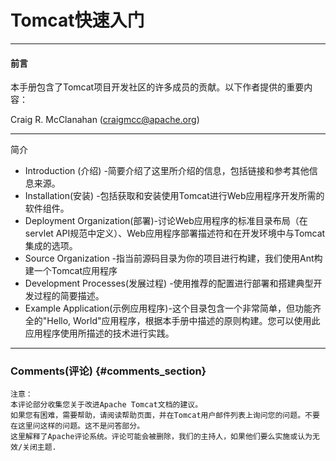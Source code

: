 # Tomcat快速入门

---

#### 前言

本手册包含了Tomcat项目开发社区的许多成员的贡献。以下作者提供的重要内容：

Craig R. McClanahan \(craigmcc@apache.org\)

---

简介

* Introduction \(介绍\) -简要介绍了这里所介绍的信息，包括链接和参考其他信息来源。
* Installation\(安装\)   -包括获取和安装使用Tomcat进行Web应用程序开发所需的软件组件。
* Deployment Organization\(部署\)-讨论Web应用程序的标准目录布局（在servlet API规范中定义）、Web应用程序部署描述符和在开发环境中与Tomcat集成的选项。
* Source Organization -指当前源码目录为你的项目进行构建，我们使用Ant构建一个Tomcat应用程序
* Development Processes\(发展过程\) -使用推荐的配置进行部署和搭建典型开发过程的简要描述。
* Example Application\(示例应用程序\)-这个目录包含一个非常简单，但功能齐全的"Hello, World"应用程序，根据本手册中描述的原则构建。您可以使用此应用程序使用所描述的技术进行实践。

---

### Comments\(评论\) {#comments_section}

```
注意：
本评论部分收集您关于改进Apache Tomcat文档的建议。
如果您有困难，需要帮助，请阅读帮助页面，并在Tomcat用户邮件列表上询问您的问题。不要在这里问这样的问题。这不是问答部分。
这里解释了Apache评论系统。评论可能会被删除，我们的主持人，如果他们要么实施或认为无效/关闭主题.
```





